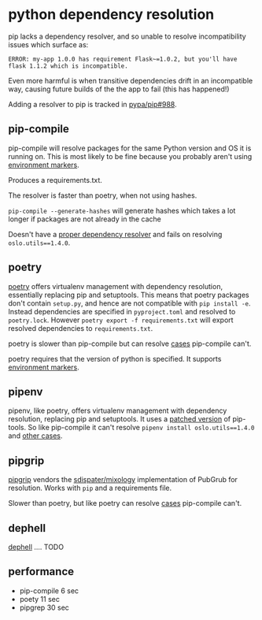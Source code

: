 # python dependency resolution

pip lacks a dependency resolver, and so unable to resolve incompatibility issues which surface as:

```
ERROR: my-app 1.0.0 has requirement Flask~=1.0.2, but you'll have flask 1.1.2 which is incompatible.
```

Even more harmful is when transitive dependencies drift in an incompatible way, causing future builds of the the app to fail (this has happened!)

Adding a resolver to pip is tracked in [pypa/pip#988](https://github.com/pypa/pip/issues/988).

## pip-compile

pip-compile will resolve packages for the same Python version and OS it is running on. This is most likely to be fine because you probably aren't using [environment markers](https://www.python.org/dev/peps/pep-0508/#environment-markers).

Produces a requirements.txt.

The resolver is faster than poetry, when not using hashes.

`pip-compile --generate-hashes` will generate hashes which takes a lot longer if packages are not already in the cache

Doesn't have a [proper dependency resolver](https://github.com/jazzband/pip-tools/issues/1187#issuecomment-663993125) and fails on resolving `oslo.utils==1.4.0`.

## poetry

[poetry](https://github.com/python-poetry/poetry) offers virtualenv management with dependency resolution, essentially replacing pip and setuptools. This means that poetry packages don't contain `setup.py`, and hence are not compatible with `pip install -e`. Instead dependencies are specified in `pyproject.toml` and resolved to `poetry.lock`. However `poetry export -f requirements.txt` will export resolved dependencies to `requirements.txt`.

poetry is slower than pip-compile but can resolve [cases](https://github.com/jazzband/pip-tools/issues/1187) pip-compile can't.

poetry requires that the version of python is specified. It supports [environment markers](https://python-poetry.org/docs/versions/#using-environment-markers).

## pipenv

pipenv, like poetry, offers virtualenv management with dependency resolution, replacing pip and setuptools. It uses a [patched version](https://github.com/jazzband/pip-tools/issues/679#issuecomment-418268361) of pip-tools. So like pip-compile it can't resolve `pipenv install oslo.utils==1.4.0` and [other cases](https://github.com/pypa/pipenv/labels/Category%3A%20Dependency%20Resolution).

## pipgrip

[pipgrip](https://github.com/ddelange/pipgrip) vendors the [sdispater/mixology](https://github.com/sdispater/mixology) implementation of PubGrub for resolution. Works with `pip` and a requirements file.

Slower than poetry, but like poetry can resolve [cases](https://github.com/jazzband/pip-tools/issues/1187) pip-compile can't.

## dephell

[dephell](https://github.com/dephell/dephell) .... TODO

## performance

* pip-compile 6 sec
* poety 11 sec
* pipgrep 30 sec
